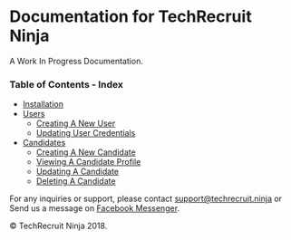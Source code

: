 # Documentation for TechRecruit Ninja

 A Work In Progress Documentation.

### Table of Contents - Index
- [Installation](Installation)
- [Users](Users)
    + [Creating A New User](Creating-New-User)
    + [Updating User Credentials](Updating-User-Credentials)
- [Candidates](Candidates)
    + [Creating A New Candidate](Creating-New-Candidate)
    + [Viewing A Candidate Profile](View-Candidate)
    + [Updating A Candidate](Updating-Candidate)
    + [Deleting A Candidate](Deleting-Candidate)

For any inquiries or support, please contact support@techrecruit.ninja or Send us a message on [Facebook Messenger](http://m.me/techrecruitninja).

© TechRecruit Ninja 2018.